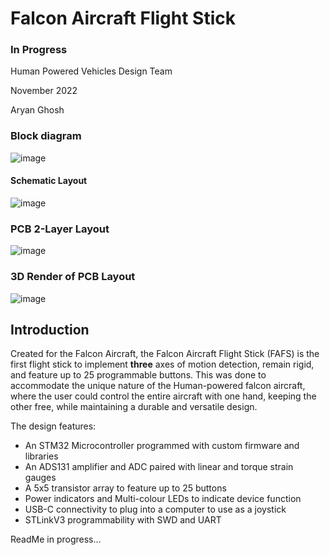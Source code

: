 # Falcon Aircraft Flight Stick
### In Progress

Human Powered Vehicles Design Team

November 2022

Aryan Ghosh

### Block diagram
![image](https://github.com/user-attachments/assets/a0ad83c2-6817-4b16-9899-c1d551a5f59b)

#### Schematic Layout
![image](https://github.com/user-attachments/assets/08623503-486a-40a5-aa58-99aede456de0)

### PCB 2-Layer Layout

![image](https://github.com/user-attachments/assets/f7a6a389-f91c-4039-a558-97fb62fedcd4)

### 3D Render of PCB Layout
![image](https://github.com/user-attachments/assets/13b869fa-0417-47e1-9e46-4401be313791)



## Introduction
Created for the Falcon Aircraft, the Falcon Aircraft Flight Stick (FAFS) is the first flight stick to implement **three** axes of motion detection, remain rigid, and feature up to 25 programmable buttons. This was done to accommodate the unique nature of the Human-powered falcon aircraft, where the user could control the entire aircraft with one hand, keeping the other free, while maintaining a durable and versatile design. 

The design features:
- An STM32 Microcontroller programmed with custom firmware and libraries
- An ADS131 amplifier and ADC paired with linear and torque strain gauges
- A 5x5 transistor array to feature up to 25 buttons
- Power indicators and Multi-colour LEDs to indicate device function
- USB-C connectivity to plug into a computer to use as a joystick
- STLinkV3 programmability with SWD and UART






ReadMe in progress...
